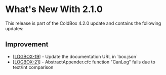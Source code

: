 # What's New With 2.1.0

This release is part of the ColdBox 4.2.0 update and contains the following updates:

## Improvement

* \[[LOGBOX-19](https://ortussolutions.atlassian.net/browse/LOGBOX-19)\] - Update the documentation URL in \`box.json\`
* \[[LOGBOX-21](https://ortussolutions.atlassian.net/browse/LOGBOX-21)\] - AbstractAppender.cfc function "CanLog" fails due to text/int comparison

